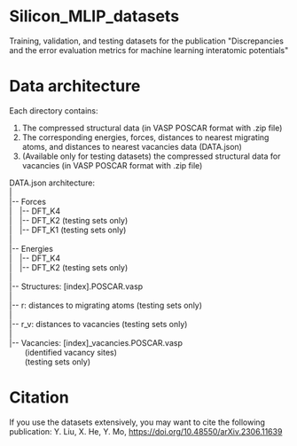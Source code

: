 # Silicon_MLIP_datasets
Training, validation, and testing datasets for the publication "Discrepancies and the error evaluation metrics for machine learning interatomic potentials"

# Data architecture
Each directory contains:
1.  The compressed structural data (in VASP POSCAR format with .zip file)
2.  The corresponding energies, forces, distances to nearest migrating atoms, and distances to nearest vacancies data  (DATA.json)
3.  (Available only for testing datasets) the compressed structural data for vacancies (in VASP POSCAR format with .zip file)

DATA.json architecture:  
|  
|-- Forces  
|&emsp;|-- DFT_K4  
|&emsp;|-- DFT_K2 (testing sets only)  
|&emsp;|-- DFT_K1 (testing sets only)  
|  
|-- Energies  
|&emsp;|-- DFT_K4  
|&emsp;|-- DFT_K2 (testing sets only)  
|  
|-- Structures: [index].POSCAR.vasp  
|  
|-- r: distances to migrating atoms (testing sets only)  
|  
|-- r_v: distances to vacancies (testing sets only)  
|  
|-- Vacancies: [index]_vacancies.POSCAR.vasp  
&emsp;&emsp;(identified vacancy sites)  
&emsp;&emsp;(testing sets only)  

# Citation
If you use the datasets extensively, you may want to cite the following publication:
Y. Liu, X. He, Y. Mo, https://doi.org/10.48550/arXiv.2306.11639
